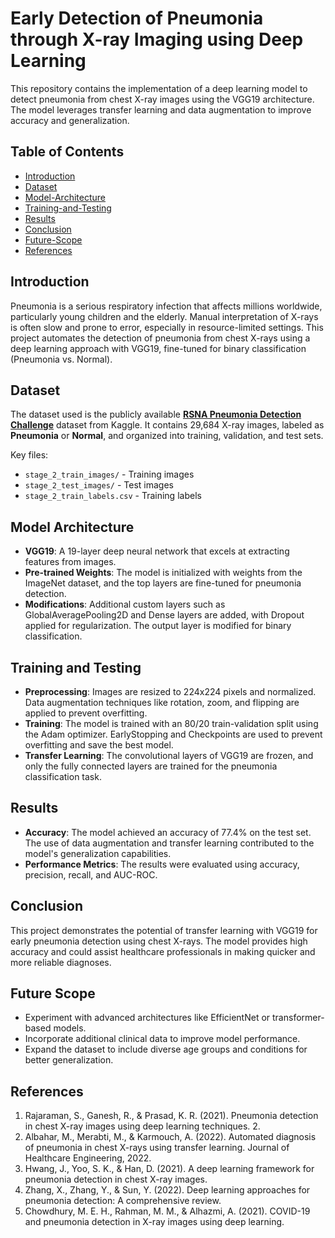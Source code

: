 # Early Detection of Pneumonia through X-ray Imaging using Deep Learning

This repository contains the implementation of a deep learning model to detect pneumonia from chest X-ray images using the VGG19 architecture. The model leverages transfer learning and data augmentation to improve accuracy and generalization.

## Table of Contents
- [Introduction](#introduction)
- [Dataset](#dataset)
- [Model-Architecture](#model-architecture)
- [Training-and-Testing](#training-and-testing)
- [Results](#results)
- [Conclusion](#conclusion)
- [Future-Scope](#future-scope)
- [References](#references)

## Introduction

Pneumonia is a serious respiratory infection that affects millions worldwide, particularly young children and the elderly. Manual interpretation of X-rays is often slow and prone to error, especially in resource-limited settings. This project automates the detection of pneumonia from chest X-rays using a deep learning approach with VGG19, fine-tuned for binary classification (Pneumonia vs. Normal).

## Dataset

The dataset used is the publicly available **[RSNA Pneumonia Detection Challenge](https://www.kaggle.com/c/rsna-pneumonia-detection-challenge/data)** dataset from Kaggle. It contains 29,684 X-ray images, labeled as **Pneumonia** or **Normal**, and organized into training, validation, and test sets.

Key files:
- `stage_2_train_images/` - Training images
- `stage_2_test_images/` - Test images
- `stage_2_train_labels.csv` - Training labels

## Model Architecture

- **VGG19**: A 19-layer deep neural network that excels at extracting features from images.
- **Pre-trained Weights**: The model is initialized with weights from the ImageNet dataset, and the top layers are fine-tuned for pneumonia detection.
- **Modifications**: Additional custom layers such as GlobalAveragePooling2D and Dense layers are added, with Dropout applied for regularization. The output layer is modified for binary classification.

## Training and Testing

- **Preprocessing**: Images are resized to 224x224 pixels and normalized. Data augmentation techniques like rotation, zoom, and flipping are applied to prevent overfitting.
- **Training**: The model is trained with an 80/20 train-validation split using the Adam optimizer. EarlyStopping and Checkpoints are used to prevent overfitting and save the best model.
- **Transfer Learning**: The convolutional layers of VGG19 are frozen, and only the fully connected layers are trained for the pneumonia classification task.

## Results

- **Accuracy**: The model achieved an accuracy of 77.4% on the test set. The use of data augmentation and transfer learning contributed to the model's generalization capabilities.
- **Performance Metrics**: The results were evaluated using accuracy, precision, recall, and AUC-ROC.

## Conclusion

This project demonstrates the potential of transfer learning with VGG19 for early pneumonia detection using chest X-rays. The model provides high accuracy and could assist healthcare professionals in making quicker and more reliable diagnoses.

## Future Scope

- Experiment with advanced architectures like EfficientNet or transformer-based models.
- Incorporate additional clinical data to improve model performance.
- Expand the dataset to include diverse age groups and conditions for better generalization.

## References

1. Rajaraman, S., Ganesh, R., & Prasad, K. R. (2021). Pneumonia detection in chest X-ray images using deep learning techniques. 2.
2. Albahar, M., Merabti, M., & Karmouch, A. (2022). Automated diagnosis of pneumonia in chest X-rays using transfer learning. Journal of Healthcare Engineering, 2022. 
3. Hwang, J., Yoo, S. K., & Han, D. (2021). A deep learning framework for pneumonia detection in chest X-ray images.  
4. Zhang, X., Zhang, Y., & Sun, Y. (2022). Deep learning approaches for pneumonia detection: A comprehensive review.  
5. Chowdhury, M. E. H., Rahman, M. M., & Alhazmi, A. (2021). COVID-19 and pneumonia detection in X-ray images using deep learning. 
